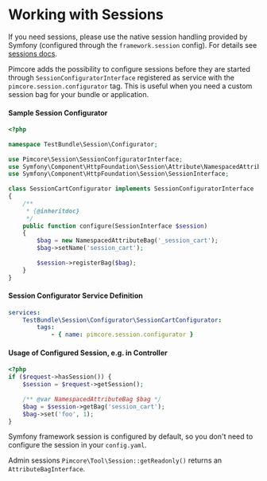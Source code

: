 # Working with Sessions

If you need sessions, please use the native session handling provided by Symfony (configured through the `framework.session` config). 
For details see [sessions docs](https://symfony.com/doc/5.2/components/http_foundation/sessions.html). 

Pimcore adds the possibility to configure sessions before they are started through `SessionConfiguratorInterface` registered 
as service with the `pimcore.session.configurator` tag. This is useful when you need a custom session bag for your bundle
or application. 

#### Sample Session Configurator
```php
<?php
 
namespace TestBundle\Session\Configurator;
 
use Pimcore\Session\SessionConfiguratorInterface;
use Symfony\Component\HttpFoundation\Session\Attribute\NamespacedAttributeBag;
use Symfony\Component\HttpFoundation\Session\SessionInterface;
 
class SessionCartConfigurator implements SessionConfiguratorInterface
{
    /**
     * {@inheritdoc}
     */
    public function configure(SessionInterface $session)
    {
        $bag = new NamespacedAttributeBag('_session_cart');
        $bag->setName('session_cart');
 
        $session->registerBag($bag);
    }
}
```

#### Session Configurator Service Definition
```yml
services:
    TestBundle\Session\Configurator\SessionCartConfigurator:
        tags:
            - { name: pimcore.session.configurator }
```

#### Usage of Configured Session, e.g. in Controller
```php
<?php
if ($request->hasSession()) {
    $session = $request->getSession();
     
    /** @var NamespacedAttributeBag $bag */
    $bag = $session->getBag('session_cart');
    $bag->set('foo', 1);
}
```

Symfony framework session is configured by default, so you don't need to configure the session in your `config.yaml`.


Admin sessions `Pimcore\Tool\Session::getReadonly()` returns an `AttributeBagInterface`. 
